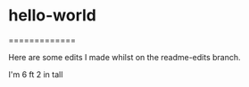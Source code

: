 # hello-world
=============

Here are some edits I made whilst on the readme-edits branch.

I'm 6 ft 2 in tall
